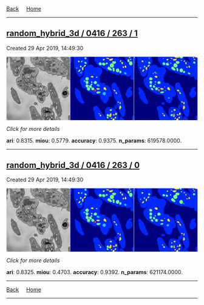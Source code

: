 
[Back](..)&nbsp;&nbsp;&nbsp;&nbsp;&nbsp;[Home](https://leapmanlab.github.io/snapshots)

---

<div class="summary"><a href="1"><h2>random_hybrid_3d / 0416 / 263 / 1</h2></a><p>Created 29 Apr 2019, 14:49:30
</p><a href="1"><img src="1/media/summary.png" align="center"></a><p>
<i>Click for more details</i>
</p></div>

**ari**: 0.8315. **miou**: 0.5779. **accuracy**: 0.9375. **n_params**: 619578.0000. 

---

<div class="summary"><a href="0"><h2>random_hybrid_3d / 0416 / 263 / 0</h2></a><p>Created 29 Apr 2019, 14:49:30
</p><a href="0"><img src="0/media/summary.png" align="center"></a><p>
<i>Click for more details</i>
</p></div>

**ari**: 0.8325. **miou**: 0.4703. **accuracy**: 0.9392. **n_params**: 621174.0000. 

---

[Back](..)&nbsp;&nbsp;&nbsp;&nbsp;&nbsp;[Home](https://leapmanlab.github.io/snapshots)

---